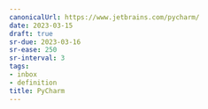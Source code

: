 ```yaml
---
canonicalUrl: https://www.jetbrains.com/pycharm/
date: 2023-03-15
draft: true
sr-due: 2023-03-16
sr-ease: 250
sr-interval: 3
tags:
- inbox
- definition
title: PyCharm
---
```

   
